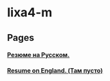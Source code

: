 # lixa4-m

## Pages

#### [Резюме на Русском.](cv/ru/)
#### [Resume on England. (Там пусто)](cv/en/)
